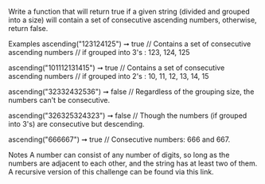 Write a function that will return true if a given string (divided and grouped into a size) will contain a set of consecutive ascending numbers, otherwise, return false.

Examples
ascending("123124125") ➞ true
// Contains a set of consecutive ascending numbers
// if grouped into 3's : 123, 124, 125

ascending("101112131415") ➞ true
// Contains a set of consecutive ascending numbers
// if grouped into 2's : 10, 11, 12, 13, 14, 15

ascending("32332432536") ➞ false
// Regardless of the grouping size, the numbers can't be consecutive.

ascending("326325324323") ➞ false
// Though the numbers (if grouped into 3's) are consecutive but descending.

ascending("666667") ➞ true
// Consecutive numbers: 666 and 667.

Notes
A number can consist of any number of digits, so long as the numbers are adjacent to each other, and the string has at least two of them.
A recursive version of this challenge can be found via this link.